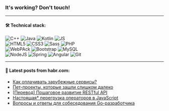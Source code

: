 ### It's working? Don't touch!

---

#### 🛠️ Technical stack:

![C++](https://img.shields.io/badge/C++-informational?logo=c%2B%2B&style=flat&logoColor=white&color=9C033A)
![Java](https://img.shields.io/badge/Java-informational?logo=java&style=flat&logoColor=white&color=007396)
![Kotlin](https://img.shields.io/badge/Kotlin-informational?logo=Kotlin&style=flat&logoColor=white&color=0095D5)
![JS](https://img.shields.io/badge/JS-informational?logo=javaScript&style=flat&logoColor=black&color=F7Df1E) <br>
![HTML5](https://img.shields.io/badge/HTML5-informational?logo=html5&style=flat&logoColor=white&color=E34F26)
![CSS3](https://img.shields.io/badge/CSS3-informational?logo=css3&style=flat&logoColor=white&color=157286)
![Sass](https://img.shields.io/badge/Saas-informational?logo=sass&style=flat&logoColor=white&color=hotpink)
![PHP](https://img.shields.io/badge/PHP-informational?logo=php&style=flat&logoColor=white&color=777BB4) <br>
![WebPAck](https://img.shields.io/badge/WebPack-informational?logo=webPack&style=flat&logoColor=white&color=FF6F00)
![Bootstrap](https://img.shields.io/badge/Bootstrap-informational?logo=Bootstrap&style=flat&logoColor=white&color=7952B3)
![MySQL](https://img.shields.io/badge/MySQL-informational?logo=MySQL&style=flat&logoColor=white&color=00f) <br>
![NodeJS](https://img.shields.io/badge/NodeJS-informational?logo=node.js&style=flat&logoColor=white&color=43853D)
![Spring](https://img.shields.io/badge/Spring-informational?logo=Spring&style=flat&logoColor=white&color=0A9EDC)
![Angular](https://img.shields.io/badge/Vue-informational?logo=vue.js&style=flat&logoColor=white&color=red)
![Git](https://img.shields.io/badge/Git-informational?logo=git&style=flat&logoColor=white&color=darkorange)

___

#### 💬 Latest posts from habr.com:

<!-- BLOG-POST-LIST:START -->
- [Как оплачивать зарубежные сервисы?](https://habr.com/ru/post/658649/?utm_source=habrahabr&utm_medium=rss&utm_campaign=658649)
- [Пет-проекты, которые зашли слишком далеко](https://habr.com/ru/post/658551/?utm_source=habrahabr&utm_medium=rss&utm_campaign=658551)
- [[Перевод] Пошаговое развитие RESTful API](https://habr.com/ru/post/654413/?utm_source=habrahabr&utm_medium=rss&utm_campaign=654413)
- [Настоящая* перегрузка операторов в JavaScript](https://habr.com/ru/post/658629/?utm_source=habrahabr&utm_medium=rss&utm_campaign=658629)
- [Вопросы и ответы для собеседования Go-разработчика](https://habr.com/ru/post/658623/?utm_source=habrahabr&utm_medium=rss&utm_campaign=658623)
<!-- BLOG-POST-LIST:END -->
